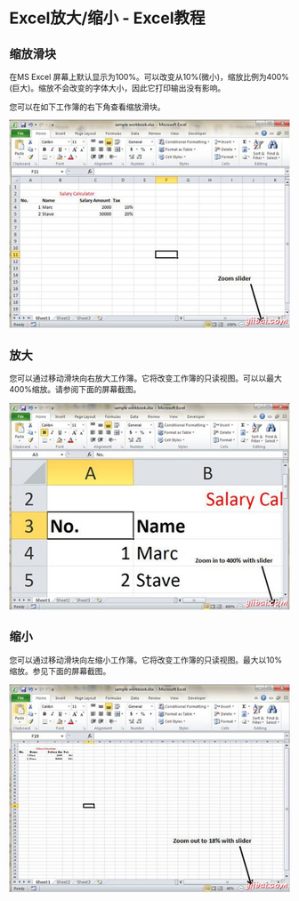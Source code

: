 # Excel放大/缩小 - Excel教程

## 缩放滑块

在MS Excel 屏幕上默认显示为100%。可以改变从10%(微小)，缩放比例为400%(巨大)。缩放不会改变的字体大小，因此它打印输出没有影响。

您可以在如下工作簿的右下角查看缩放滑块。

![Zoom Slider](../img/20263IO5-0.jpg)

## 放大

您可以通过移动滑块向右放大工作簿。它将改变工作簿的只读视图。可以以最大400%缩放。请参阅下面的屏幕截图。

![Zoom In](../img/20263KK6-1.jpg)

## 缩小

您可以通过移动滑块向左缩小工作簿。它将改变工作簿的只读视图。最大以10%缩放。参见下面的屏幕截图。

![Zoom Out](../img/20263LW7-2.jpg)

